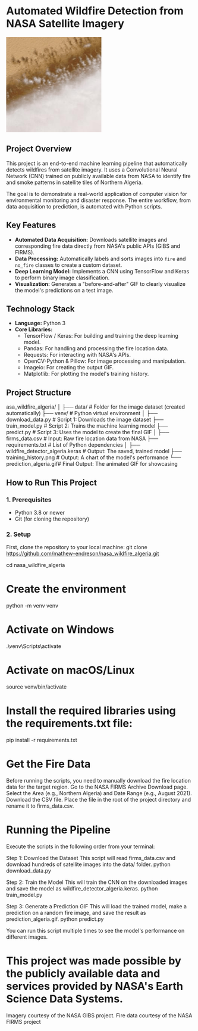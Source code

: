 # Automated Wildfire Detection from NASA Satellite Imagery

![GIF of the prediction result](prediction_algeria.gif)

## Project Overview

This project is an end-to-end machine learning pipeline that automatically detects wildfires from satellite imagery. It uses a Convolutional Neural Network (CNN) trained on publicly available data from NASA to identify fire and smoke patterns in satellite tiles of Northern Algeria.

The goal is to demonstrate a real-world application of computer vision for environmental monitoring and disaster response. The entire workflow, from data acquisition to prediction, is automated with Python scripts.

## Key Features

-   **Automated Data Acquisition:** Downloads satellite images and corresponding fire data directly from NASA's public APIs (GIBS and FIRMS).
-   **Data Processing:** Automatically labels and sorts images into `fire` and `no_fire` classes to create a custom dataset.
-   **Deep Learning Model:** Implements a CNN using TensorFlow and Keras to perform binary image classification.
-   **Visualization:** Generates a "before-and-after" GIF to clearly visualize the model's predictions on a test image.

## Technology Stack

-   **Language:** Python 3
-   **Core Libraries:**
    -   TensorFlow / Keras: For building and training the deep learning model.
    -   Pandas: For handling and processing the fire location data.
    -   Requests: For interacting with NASA's APIs.
    -   OpenCV-Python & Pillow: For image processing and manipulation.
    -   Imageio: For creating the output GIF.
    -   Matplotlib: For plotting the model's training history.

## Project Structure

asa_wildfire_algeria/
│
├── data/ # Folder for the image dataset (created automatically)
├── venv/ # Python virtual environment
│
├── download_data.py # Script 1: Downloads the image dataset
├── train_model.py # Script 2: Trains the machine learning model
├── predict.py # Script 3: Uses the model to create the final GIF
│
├── firms_data.csv # Input: Raw fire location data from NASA
├── requirements.txt # List of Python dependencies
│
├── wildfire_detector_algeria.keras # Output: The saved, trained model
├── training_history.png # Output: A chart of the model's performance
└── prediction_algeria.gif# Final Output: The animated GIF for showcasing


## How to Run This Project

### 1. Prerequisites

-   Python 3.8 or newer
-   Git (for cloning the repository)

### 2. Setup

First, clone the repository to your local machine:
git clone https://github.com/mathew-endreson/nasa_wildfire_algeria.git

cd nasa_wildfire_algeria

# Create the environment
python -m venv venv

# Activate on Windows
.\venv\Scripts\activate

# Activate on macOS/Linux
source venv/bin/activate

# Install the required libraries using the requirements.txt file:
pip install -r requirements.txt

# Get the Fire Data
Before running the scripts, you need to manually download the fire location data for the target region.
Go to the NASA FIRMS Archive Download page.
Select the Area (e.g., Northern Algeria) and Date Range (e.g., August 2021).
Download the CSV file.
Place the file in the root of the project directory and rename it to firms_data.csv.

# Running the Pipeline
Execute the scripts in the following order from your terminal:

Step 1: Download the Dataset
This script will read firms_data.csv and download hundreds of satellite images into the data/ folder.
python download_data.py

Step 2: Train the Model
This will train the CNN on the downloaded images and save the model as wildfire_detector_algeria.keras.
python train_model.py

Step 3: Generate a Prediction GIF
This will load the trained model, make a prediction on a random fire image, and save the result as prediction_algeria.gif.
python predict.py

You can run this script multiple times to see the model's performance on different images.

# This project was made possible by the publicly available data and services provided by NASA's Earth Science Data Systems.
Imagery courtesy of the NASA GIBS project.
Fire data courtesy of the NASA FIRMS project
